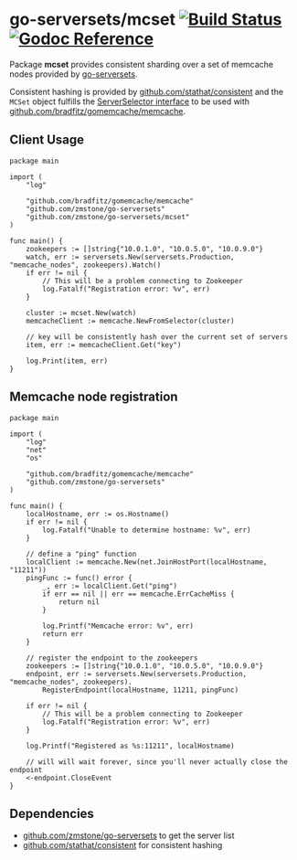 go-serversets/mcset [![Build Status](https://travis-ci.org/zmstone/go-serversets.png?branch=master)](https://travis-ci.org/zmstone/go-serversets) [![Godoc Reference](https://godoc.org/github.com/zmstone/go-serversets?status.png)](https://godoc.org/github.com/zmstone/go-serversets/mcset)
=====================

Package **mcset** provides consistent sharding over a set of memcache nodes
provided by [go-serversets](/..).

Consistent hashing is provided by [github.com/stathat/consistent](github.com/stathat/consistent)
and the `MCSet` object fulfills the [ServerSelector interface](https://github.com/bradfitz/gomemcache/blob/master/memcache/selector.go#L30)
to be used with [github.com/bradfitz/gomemcache/memcache](github.com/bradfitz/gomemcache/memcache).


Client Usage
------------

	package main

	import (
		"log"

		"github.com/bradfitz/gomemcache/memcache"
		"github.com/zmstone/go-serversets"
		"github.com/zmstone/go-serversets/mcset"
	)

	func main() {
		zookeepers := []string{"10.0.1.0", "10.0.5.0", "10.0.9.0"}
		watch, err := serversets.New(serversets.Production, "memcache_nodes", zookeepers).Watch()
		if err != nil {
			// This will be a problem connecting to Zookeeper
			log.Fatalf("Registration error: %v", err)
		}

		cluster := mcset.New(watch)
		memcacheClient := memcache.NewFromSelector(cluster)

		// key will be consistently hash over the current set of servers
		item, err := memcacheClient.Get("key")

		log.Print(item, err)
	}

Memcache node registration
--------------------------

	package main

	import (
		"log"
		"net"
		"os"

		"github.com/bradfitz/gomemcache/memcache"
		"github.com/zmstone/go-serversets"
	)

	func main() {
		localHostname, err := os.Hostname()
		if err != nil {
			log.Fatalf("Unable to determine hostname: %v", err)
		}

		// define a "ping" function
		localClient := memcache.New(net.JoinHostPort(localHostname, "11211"))
		pingFunc := func() error {
			_, err := localClient.Get("ping")
			if err == nil || err == memcache.ErrCacheMiss {
				return nil
			}

			log.Printf("Memcache error: %v", err)
			return err
		}

		// register the endpoint to the zookeepers
		zookeepers := []string{"10.0.1.0", "10.0.5.0", "10.0.9.0"}
		endpoint, err := serversets.New(serversets.Production, "memcache_nodes", zookeepers).
			RegisterEndpoint(localHostname, 11211, pingFunc)

		if err != nil {
			// This will be a problem connecting to Zookeeper
			log.Fatalf("Registration error: %v", err)
		}

		log.Printf("Registered as %s:11211", localHostname)

		// will will wait forever, since you'll never actually close the endpoint
		<-endpoint.CloseEvent
	}

Dependencies
------------
* [github.com/zmstone/go-serversets](github.com/zmstone/go-serversets) to get the server list
* [github.com/stathat/consistent](github.com/stathat/consistent) for consistent hashing
